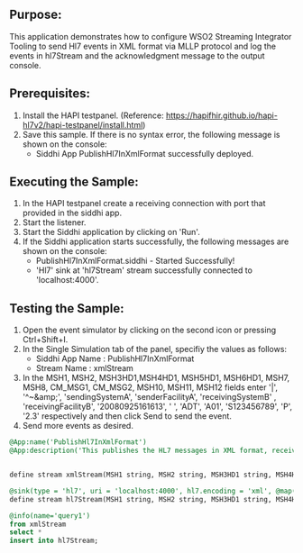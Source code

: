 
## Purpose:
This application demonstrates how to configure WSO2 Streaming Integrator Tooling to send Hl7 events in XML format via MLLP protocol and log the events in hl7Stream and the acknowledgment message to the output console.

## Prerequisites:
1) Install the HAPI testpanel. (Reference: https://hapifhir.github.io/hapi-hl7v2/hapi-testpanel/install.html)
2) Save this sample. If there is no syntax error, the following message is shown on the console:
    - Siddhi App PublishHl7InXmlFormat successfully deployed.

## Executing the Sample:
1) In the HAPI testpanel create a receiving connection with port that provided in the siddhi app.
2) Start the listener.
3) Start the Siddhi application by clicking on 'Run'.
4) If the Siddhi application starts successfully, the following messages are shown on the console:
    * PublishHl7InXmlFormat.siddhi - Started Successfully!
    * 'Hl7' sink at 'hl7Stream' stream successfully connected to 'localhost:4000'.

## Testing the Sample:
1) Open the event simulator by clicking on the second icon or pressing Ctrl+Shift+I.
2) In the Single Simulation tab of the panel, specifiy the values as follows:
    * Siddhi App Name   :   PublishHl7InXmlFormat
    * Stream Name   :   xmlStream
3) In the MSH1, MSH2, MSH3HD1,MSH4HD1, MSH5HD1, MSH6HD1, MSH7, MSH8, CM_MSG1, CM_MSG2, MSH10, MSH11, MSH12 fields enter '|', '^~\&amp;', 'sendingSystemA', 'senderFacilityA', 'receivingSystemB' , 'receivingFacilityB', '20080925161613', ' ', 'ADT', 'A01', 'S123456789', 'P', '2.3' respectively and then click Send to send the event.
4) Send more events as desired.

```sql
@App:name('PublishHl7InXmlFormat')
@App:description('This publishes the HL7 messages in XML format, receives and logs the acknowledgement message in the console using MLLP protocol and custom xml mapping.')


define stream xmlStream(MSH1 string, MSH2 string, MSH3HD1 string, MSH4HD1 string, MSH5HD1 string, MSH6HD1 string, MSH7 string, MSH8 string, CM_MSG1 string, CM_MSG2 string,MSH10 string,MSH11 string, MSH12 string);

@sink(type = 'hl7', uri = 'localhost:4000', hl7.encoding = 'xml', @map(type = 'xml', enclosing.element="<ADT_A01  xmlns='urn:hl7-org:v2xml'>", @payload('<MSH><MSH.1>{{MSH1}}</MSH.1><MSH.2>{{MSH2}}</MSH.2><MSH.3><HD.1>{{MSH3HD1}}</HD.1></MSH.3><MSH.4><HD.1>{{MSH4HD1}}</HD.1></MSH.4><MSH.5><HD.1>{{MSH5HD1}}</HD.1></MSH.5><MSH.6><HD.1>{{MSH6HD1}}</HD.1></MSH.6><MSH.7>{{MSH7}}</MSH.7><MSH.8>{{MSH8}}</MSH.8><MSH.9><CM_MSG.1>{{CM_MSG1}}</CM_MSG.1><CM_MSG.2>{{CM_MSG2}}</CM_MSG.2></MSH.9><MSH.10>{{MSH10}}</MSH.10><MSH.11>{{MSH11}}</MSH.11><MSH.12>{{MSH12}}</MSH.12></MSH>')))
define stream hl7Stream(MSH1 string, MSH2 string, MSH3HD1 string, MSH4HD1 string, MSH5HD1 string, MSH6HD1 string, MSH7 string, MSH8 string, CM_MSG1 string, CM_MSG2 string,MSH10 string,MSH11 string, MSH12 string);

@info(name='query1')
from xmlStream
select *
insert into hl7Stream;
```